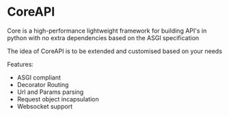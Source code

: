 # CoreAPI

Core is a high-performance lightweight framework for building API's in python with no extra dependencies based on the ASGI specification

The idea of CoreAPI is to be extended and customised based on your needs

Features:
- ASGI compliant
- Decorator Routing
- Url and Params parsing
- Request object incapsulation
- Websocket support